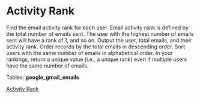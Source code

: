 # Activity Rank
<p>Find the email activity rank for each user. Email activity rank is defined by the total number of emails sent. The user with the highest number of emails sent will have a rank of 1, and so on. Output the user, total emails, and their activity rank. Order records by the total emails in descending order. Sort users with the same number of emails in alphabetical order.
In your rankings, return a unique value (i.e., a unique rank) even if multiple users have the same number of emails.</p>

Tables: **google_gmail_emails**

[Activity Rank](https://platform.stratascratch.com/coding/10351-activity-rank?tabname=question)
